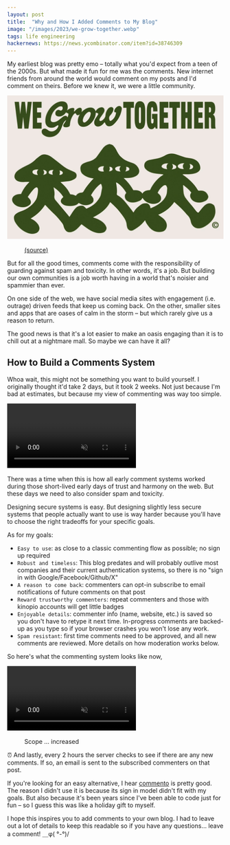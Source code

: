 ```yaml
---
layout: post
title:  "Why and How I Added Comments to My Blog"
image: "/images/2023/we-grow-together.webp"
tags: life engineering
hackernews: https://news.ycombinator.com/item?id=38746309
---
```


My earliest blog was pretty emo – totally what you'd expect from a teen of the 2000s. But what made it fun for me was the comments. New internet friends from around the world would comment on my posts and I'd comment on theirs. Before we knew it, we were a little community.

<img src="/images/2023/we-grow-together.webp" class="">
<figure>
  <figcaption>
    <a href="https://www.behance.net/gallery/167741843/Mushroom-Compadres">(source)</a>
  </figcaption>
</figure>

But for all the good times, comments come with the responsibility of guarding against spam and toxicity. In other words, it's a job. But building our own communities is a job worth having in a world that's noisier and spammier than ever.

On one side of the web, we have social media sites with engagement (i.e. outrage) driven feeds that keep us coming back. On the other, smaller sites and apps that are oases of calm in the storm – but which rarely give us a reason to return.

The good news is that it's a lot easier to make an oasis engaging than it is to chill out at a nightmare mall. So maybe we can have it all?

## How to Build a Comments System

Whoa wait, this might not be something you want to build yourself. I originally thought it'd take 2 days, but it took 2 weeks. Not just because I'm bad at estimates, but because my view of commenting was way too simple.

<p>
  <video autoplay loop muted playsinline class="">
    <source src="/images/2023/diagram1.mp4">
  </video>
</p>

There was a time when this is how all early comment systems worked during those short-lived early days of trust and harmony on the web. But these days we need to also consider spam and toxicity.

Designing secure systems is easy. But designing slightly less secure systems that people actually want to use is way harder because you'll have to choose the right tradeoffs for your specific goals.

As for my goals:

- `Easy to use`: as close to a classic commenting flow as possible; no sign up required
- `Robust and timeless`: This blog predates and will probably outlive most companies and their current authentication systems, so there is no "sign in with Google/Facebook/Github/X"
- `A reason to come back`: commenters can opt-in subscribe to email notifications of future comments on that post
- `Reward trustworthy commenters`: repeat commenters and those with kinopio accounts will get little badges
- `Enjoyable details`: commenter info (name, website, etc.) is saved so you don't have to retype it next time. In-progress comments are backed-up as you type so if your browser crashes you won't lose any work.
- `Spam resistant`: first time comments need to be approved, and all new comments are reviewed. More details on how moderation works below.

So here's what the commenting system looks like now,

<p>
  <video autoplay loop muted playsinline class="large">
    <source src="/images/2023/diagram2.mp4">
  </video>
</p>
<figure>
  <figcaption>
    Scope … increased
  </figcaption>
</figure>

⏰ And lastly, every 2 hours the server checks to see if there are any new comments. If so, an email is sent to the subscribed commenters on that post.

If you're looking for an easy alternative, I hear [commento](https://commento.io) is pretty good. The reason I didn't use it is because its sign in model didn't fit with my goals. But also because it's been years since I've been able to code just for fun – so I guess this was like a holiday gift to myself.

I hope this inspires you to add comments to your own blog. I had to leave out a lot of details to keep this readable so if you have any questions… leave a comment! ＿φ( °-°)/
